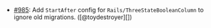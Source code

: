 * [#985](https://github.com/rubocop/rubocop-rails/pull/985): Add `StartAfter` config for `Rails/ThreeStateBooleanColumn` to ignore old migrations. ([@toydestroyer][])
